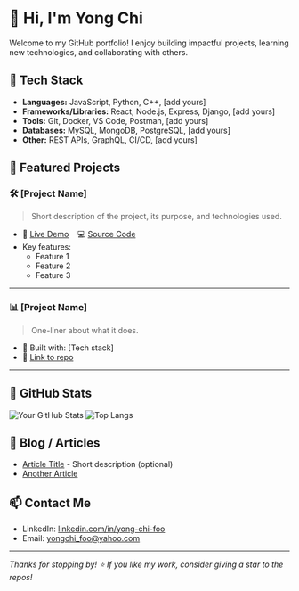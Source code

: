 # 👋 Hi, I'm Yong Chi

Welcome to my GitHub portfolio! I enjoy building impactful projects, learning new technologies, and collaborating with others.

## 🔧 Tech Stack

- **Languages:** JavaScript, Python, C++, [add yours]
- **Frameworks/Libraries:** React, Node.js, Express, Django, [add yours]
- **Tools:** Git, Docker, VS Code, Postman, [add yours]
- **Databases:** MySQL, MongoDB, PostgreSQL, [add yours]
- **Other:** REST APIs, GraphQL, CI/CD, [add yours]

## 🚀 Featured Projects

### 🛠 [Project Name]
> Short description of the project, its purpose, and technologies used.

- 🔗 [Live Demo](#) &nbsp;&nbsp; 💻 [Source Code](#)
- Key features:
  - Feature 1
  - Feature 2
  - Feature 3

---

### 📊 [Project Name]
> One-liner about what it does.

- 📌 Built with: [Tech stack]
- 📁 [Link to repo](#)

---

## 📂 GitHub Stats

![Your GitHub Stats](https://github-readme-stats.vercel.app/api?username=yourusername&show_icons=true&theme=default)
![Top Langs](https://github-readme-stats.vercel.app/api/top-langs/?username=yourusername&layout=compact)

## 📝 Blog / Articles

- [Article Title](#) - Short description (optional)
- [Another Article](#)

## 📫 Contact Me

- LinkedIn: [linkedin.com/in/yong-chi-foo](#)
- Email: [yongchi_foo@yahoo.com](mailto:yongchi_foo@yahoo.com)

---

_Thanks for stopping by! ⭐ If you like my work, consider giving a star to the repos!_
